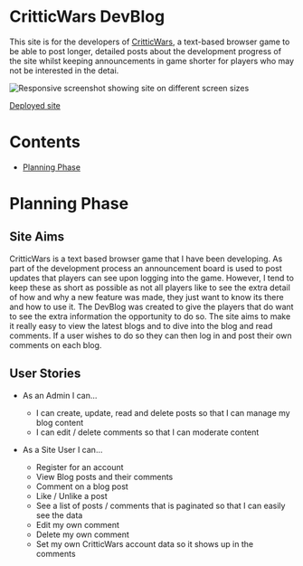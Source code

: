 # **CritticWars DevBlog**

This site is for the developers of [CritticWars](https://www.critticwars.com), a text-based browser game to be able to post longer, detailed posts about the development progress of the site whilst keeping announcements in game shorter for players who may not be interested in the detai.

![Responsive screenshot showing site on different screen sizes](docs/images/responsive.png)

[Deployed site](https://critticwas-dev-blog.herokuapp.com/)

# Contents  

* [Planning Phase](#planning-phase)

# Planning Phase

## Site Aims

CritticWars is a text based browser game that I have been developing. As part of the development process an announcement board is used to post updates that players can see upon logging into the game. However, I tend to keep these as short as possible as not all players like to see the extra detail of how and why a new feature was made, they just want to know its there and how to use it. 
The DevBlog was created to give the players that do want to see the extra information the opportunity to do so. 
The site aims to make it really easy to view the latest blogs and to dive into the blog and read comments. If a user wishes to do so they can then log in and post their own comments on each blog. 

## User Stories
* As an Admin I can...

  * I can create, update, read and delete posts so that I can manage my blog content 
  * I can edit / delete comments so that I can moderate content

* As a Site User I can...

  * Register for an account
  * View Blog posts and their comments
  * Comment on a blog post
  * Like / Unlike a post 
  * See a list of posts / comments that is paginated so that I can easily see the data
  * Edit my own comment
  * Delete my own comment
  * Set my own CritticWars account data so it shows up in the comments
  



